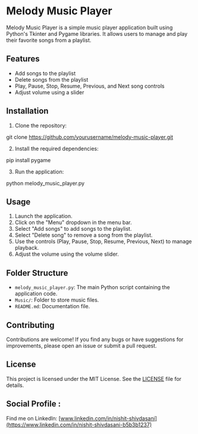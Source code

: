 # Melody Music Player

Melody Music Player is a simple music player application built using Python's Tkinter and Pygame libraries. It allows users to manage and play their favorite songs from a playlist.

## Features

- Add songs to the playlist
- Delete songs from the playlist
- Play, Pause, Stop, Resume, Previous, and Next song controls
- Adjust volume using a slider

## Installation

1. Clone the repository:

git clone https://github.com/yourusername/melody-music-player.git


2. Install the required dependencies:

pip install pygame


3. Run the application:

python melody_music_player.py


## Usage

1. Launch the application.
2. Click on the "Menu" dropdown in the menu bar.
3. Select "Add songs" to add songs to the playlist.
4. Select "Delete song" to remove a song from the playlist.
5. Use the controls (Play, Pause, Stop, Resume, Previous, Next) to manage playback.
6. Adjust the volume using the volume slider.

## Folder Structure

- `melody_music_player.py`: The main Python script containing the application code.
- `Music/`: Folder to store music files.
- `README.md`: Documentation file.

## Contributing

Contributions are welcome! If you find any bugs or have suggestions for improvements, please open an issue or submit a pull request.

## License

This project is licensed under the MIT License. See the [LICENSE](LICENSE) file for details.

## Social Profile :
Find me on LinkedIn: [www.linkedin.com/in/nishit-shivdasani](https://www.linkedin.com/in/nishit-shivdasani-b5b3b1237)
